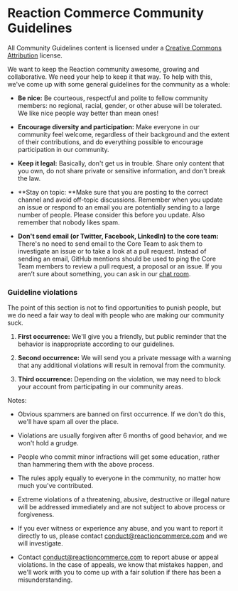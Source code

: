 # Reaction Commerce Community Guidelines

All Community Guidelines content is licensed under a [Creative Commons Attribution](https://creativecommons.org/licenses/by/3.0/) license.

We want to keep the Reaction community awesome, growing and collaborative. We need your help to keep it that way. To help with this, we've come up with some general guidelines for the community as a whole:

* **Be nice:** Be courteous, respectful and polite to fellow community members: no regional, racial, gender, or other abuse will be tolerated. We like nice people way better than mean ones!

* **Encourage diversity and participation:** Make everyone in our community feel welcome, regardless of their background and the extent of their contributions, and do everything possible to encourage participation in our community.

* **Keep it legal:** Basically, don't get us in trouble. Share only content that you own, do not share private or sensitive information, and don't break the law.

* **Stay on topic: **Make sure that you are posting to the correct channel and avoid off-topic discussions. Remember when you update an issue or respond to an email you are potentially sending to a large number of people. Please consider this before you update. Also remember that nobody likes spam.

* **Don't send email (or Twitter, Facebook, LinkedIn) to the core team:** There's no need to send email to the Core Team to ask them to investigate an issue or to take a look at a pull request. Instead of sending an email, GitHub mentions should be used to ping the Core Team members to review a pull request, a proposal or an issue. If you aren’t sure about something, you can ask in our [chat room](https://gitter.im/reactioncommerce/reaction).

### **Guideline violations**

The point of this section is not to find opportunities to punish people, but we do need a fair way to deal with people who are making our community suck.

1. **First occurrence:** We'll give you a friendly, but public reminder that the behavior is inappropriate according to our guidelines.

2. **Second occurrence:** We will send you a private message with a warning that any additional violations will result in removal from the community.

3. **Third occurrence:** Depending on the violation, we may need to block your account from participating in our community areas.

Notes:

* Obvious spammers are banned on first occurrence. If we don't do this, we'll have spam all over the place.

* Violations are usually forgiven after 6 months of good behavior, and we won't hold a grudge.

* People who commit minor infractions will get some education, rather than hammering them with the above process.

* The rules apply equally to everyone in the community, no matter how much you've contributed.

* Extreme violations of a threatening, abusive, destructive or illegal nature will be addressed immediately and are not subject to above process or forgiveness.

* If you ever witness or experience any abuse, and you want to report it directly to us, please contact [conduct@reactioncommerce.com](mailto:abuse@reactioncommerce.com) and we will investigate.

* Contact [conduct@reactioncommerce.com](mailto:abuse@reactioncommerce.com) to report abuse or appeal violations. In the case of appeals, we know that mistakes happen, and we'll work with you to come up with a fair solution if there has been a misunderstanding.
